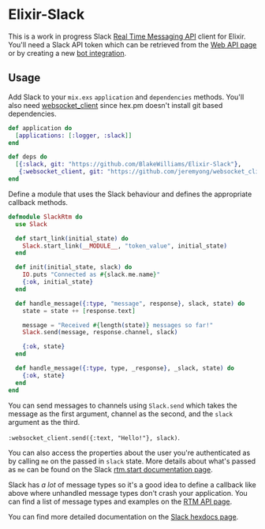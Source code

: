 # Elixir-Slack

This is a work in progress Slack [Real Time Messaging API] client for Elixir.
You'll need a Slack API token which can be retrieved from the [Web API page] or
by creating a new [bot integration].

[Real time Messaging API]: https://api.slack.com/rtm
[Web API page]: https://api.slack.com/web
[bot integration]: https://my.slack.com/services/new/bot

## Usage

Add Slack to your `mix.exs` `application` and `dependencies` methods. You'll
also need [websocket_client] since hex.pm doesn't install git based dependencies.

[websocket_client]: https://github.com/jeremyong/websocket_client

```elixir
def application do
  [applications: [:logger, :slack]]
end

def deps do
  [{:slack, git: "https://github.com/BlakeWilliams/Elixir-Slack"},
   {:websocket_client, git: "https://github.com/jeremyong/websocket_client"}]
end
```

Define a module that uses the Slack behaviour and defines the appropriate
callback methods.

```elixir
defmodule SlackRtm do
  use Slack

  def start_link(initial_state) do
    Slack.start_link(__MODULE__, "token_value", initial_state)
  end

  def init(initial_state, slack) do
    IO.puts "Connected as #{slack.me.name}"
    {:ok, initial_state}
  end

  def handle_message({:type, "message", response}, slack, state) do
    state = state ++ [response.text]

    message = "Received #{length(state)} messages so far!"
    Slack.send(message, response.channel, slack)

    {:ok, state}
  end

  def handle_message({:type, type, _response}, _slack, state) do
    {:ok, state}
  end
end
```

You can send messages to channels using `Slack.send` which takes the message as
the first argument, channel as the second, and the `slack` argument as the
third.

`:websocket_client.send({:text, "Hello!"}, slack)`.

You can also access the properties about the user you're authenticated as by
calling `me` on the passed in `slack` state. More details about what's passed as
`me` can be found on the Slack [rtm.start documentation page][rtm.start].

[rtm.start]: https://api.slack.com/methods/rtm.start

Slack has *a lot* of message types so it's a good idea to define a callback like
above where unhandled message types don't crash your application. You can find a
list of message types and examples on the [RTM API page].

You can find more detailed documentation on the [Slack hexdocs page].

[RTM API page]: https://api.slack.com/rtm
[Slack hexdocs page]: http://hexdocs.pm/slack/
